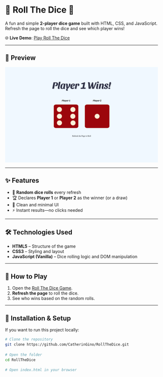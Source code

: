 # 🎲 Roll The Dice 🎲

A fun and simple **2-player dice game** built with HTML, CSS, and JavaScript.  
Refresh the page to roll the dice and see which player wins!

🌐 **Live Demo**: [Play Roll The Dice](https://catheringino.github.io/RollTheDice/)

---

## 📸 Preview
![Roll The Dice Screenshot](screenshot.png)

---

## ✨ Features
- 🎲 **Random dice rolls** every refresh
- 🏆 Declares **Player 1** or **Player 2** as the winner (or a draw)
- 🎨 Clean and minimal UI
- ⚡ Instant results—no clicks needed

---

## 🛠️ Technologies Used
- **HTML5** – Structure of the game
- **CSS3** – Styling and layout
- **JavaScript (Vanilla)** – Dice rolling logic and DOM manipulation

---

## 🚀 How to Play
1. Open the [Roll The Dice Game](https://catheringino.github.io/RollTheDice/).
2. **Refresh the page** to roll the dice.
3. See who wins based on the random rolls.

---

## 📂 Installation & Setup
If you want to run this project locally:
```bash
# Clone the repository
git clone https://github.com/CatherinGino/RollTheDice.git

# Open the folder
cd RollTheDice

# Open index.html in your browser

